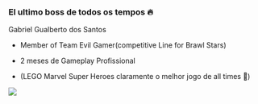 ### El ultimo boss de todos os tempos 🔥

Gabriel Gualberto dos Santos

- Member of Team Evil Gamer(competitive Line for Brawl Stars)

- 2 meses de Gameplay Profissional

- (LEGO Marvel Super Heroes claramente o melhor jogo de all times 🤫)

 ![](https://tenor.com/pt-BR/view/xui-gif-23974986)                                                                                  
